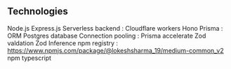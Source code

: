 
## Technologies

Node.js
Express.js
Serverless backend : Cloudflare workers
Hono
Prisma : ORM
Postgres database
Connection pooling : Prisma accelerate
Zod valdation
Zod Inference
npm registry : https://www.npmjs.com/package/@lokeshsharma_19/medium-common_v2
npm
typescript
